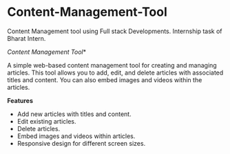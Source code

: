 # Content-Management-Tool
Content Management tool using Full stack Developments. Internship task of Bharat Intern.

*Content Management Tool**

A simple web-based content management tool for creating and managing articles. This tool allows you to add, edit, and delete articles with associated titles and content. You can also embed images and videos within the articles.

**Features**

- Add new articles with titles and content.
- Edit existing articles.
- Delete articles.
- Embed images and videos within articles.
- Responsive design for different screen sizes.
